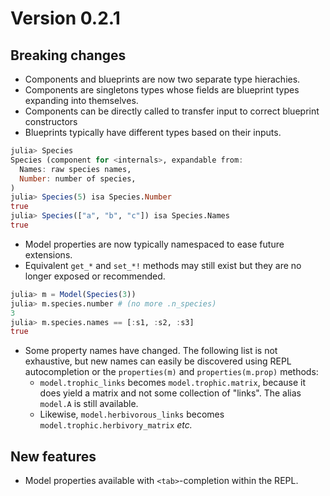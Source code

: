# Version 0.2.1

## Breaking changes

- Components and blueprints are now two separate type hierachies.
- Components are singletons types
  whose fields are blueprint types expanding into themselves.
- Components can be directly called
  to transfer input to correct blueprint constructors
- Blueprints typically have different types based on their inputs.

```jl
julia> Species
Species (component for <internals>, expandable from:
  Names: raw species names,
  Number: number of species,
)
julia> Species(5) isa Species.Number
true
julia> Species(["a", "b", "c"]) isa Species.Names
true
```

- Model properties are now typically namespaced to ease future extensions.
- Equivalent `get_*` and `set_*!` methods may still exist
  but they are no longer exposed or recommended.
```jl
julia> m = Model(Species(3))
julia> m.species.number # (no more .n_species)
3
julia> m.species.names == [:s1, :s2, :s3]
true
```

- Some property names have changed. The following list is not exhaustive,
  but new names can easily be discovered using REPL autocompletion
  or the `properties(m)` and `properties(m.prop)` methods:
  - `model.trophic_links` becomes `model.trophic.matrix`,
    because it does yield a matrix and not some collection of "links".
    The alias `model.A` is still available.
  - Likewise,
    `model.herbivorous_links` becomes `model.trophic.herbivory_matrix` *etc.*

## New features

- Model properties available with `<tab>`-completion within the REPL.

